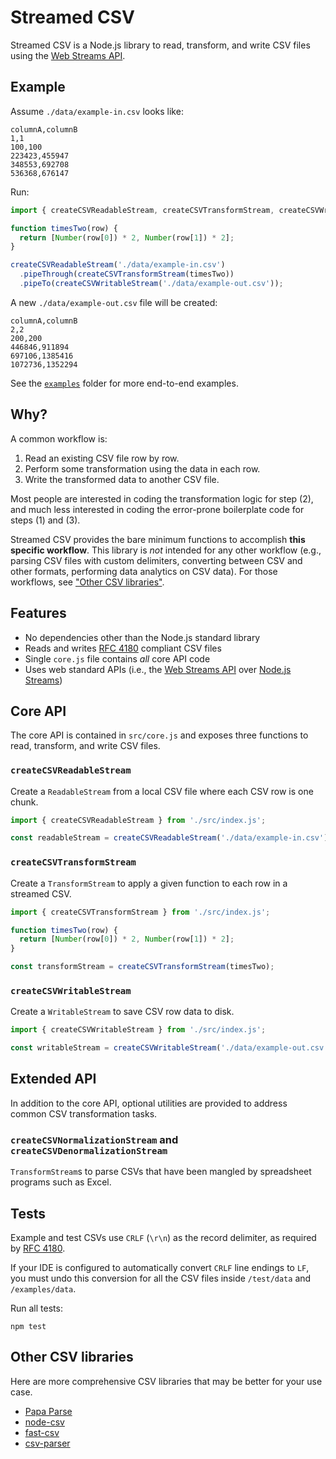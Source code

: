 # Streamed CSV

Streamed CSV is a Node.js library to read, transform, and write CSV files using the [Web Streams API](https://developer.mozilla.org/en-US/docs/Web/API/Streams_API).

## Example

Assume `./data/example-in.csv` looks like:

```plaintext
columnA,columnB
1,1
100,100
223423,455947
348553,692708
536368,676147
```

Run:

```javascript
import { createCSVReadableStream, createCSVTransformStream, createCSVWritableStream } from './src/index.js';

function timesTwo(row) {
  return [Number(row[0]) * 2, Number(row[1]) * 2];
}

createCSVReadableStream('./data/example-in.csv')
  .pipeThrough(createCSVTransformStream(timesTwo))
  .pipeTo(createCSVWritableStream('./data/example-out.csv'));
```

A new `./data/example-out.csv` file will be created:

```plaintext
columnA,columnB
2,2
200,200
446846,911894
697106,1385416
1072736,1352294
```

See the [`examples`](./examples) folder for more end-to-end examples.

## Why?

A common workflow is:

1. Read an existing CSV file row by row.
2. Perform some transformation using the data in each row.
3. Write the transformed data to another CSV file.

Most people are interested in coding the transformation logic for step (2), and much less interested in coding the error-prone boilerplate code for steps (1) and (3).

Streamed CSV provides the bare minimum functions to accomplish **this specific workflow**. This library is *not* intended for any other workflow (e.g., parsing CSV files with custom delimiters, converting between CSV and other formats, performing data analytics on CSV data). For those workflows, see ["Other CSV libraries"](#other-csv-libraries).

## Features

- No dependencies other than the Node.js standard library
- Reads and writes [RFC 4180](https://www.ietf.org/rfc/rfc4180.txt) compliant CSV files
- Single `core.js` file contains *all* core API code
- Uses web standard APIs (i.e., the [Web Streams API](https://developer.mozilla.org/en-US/docs/Web/API/Streams_API) over [Node.js Streams](https://nodejs.org/api/stream.html))

## Core API

The core API is contained in `src/core.js` and exposes three functions to read, transform, and write CSV files.

### `createCSVReadableStream`

Create a `ReadableStream` from a local CSV file where each CSV row is one chunk.

```javascript
import { createCSVReadableStream } from './src/index.js';

const readableStream = createCSVReadableStream('./data/example-in.csv');
```

### `createCSVTransformStream`

Create a `TransformStream` to apply a given function to each row in a streamed CSV.

```javascript
import { createCSVTransformStream } from './src/index.js';

function timesTwo(row) {
  return [Number(row[0]) * 2, Number(row[1]) * 2];
}

const transformStream = createCSVTransformStream(timesTwo);
```

### `createCSVWritableStream`

Create a `WritableStream` to save CSV row data to disk.

```javascript
import { createCSVWritableStream } from './src/index.js';

const writableStream = createCSVWritableStream('./data/example-out.csv');
```

## Extended API

In addition to the core API, optional utilities are provided to address common CSV transformation tasks.

### `createCSVNormalizationStream` and `createCSVDenormalizationStream`

`TransformStream`s to parse CSVs that have been mangled by spreadsheet programs such as Excel.

## Tests

Example and test CSVs use `CRLF` (`\r\n`) as the record delimiter, as required by [RFC 4180](https://www.ietf.org/rfc/rfc4180.txt).

If your IDE is configured to automatically convert `CRLF` line endings to `LF`, you must undo this conversion for all the CSV files inside `/test/data` and `/examples/data`.

Run all tests:

```plaintext
npm test
```

## Other CSV libraries

Here are more comprehensive CSV libraries that may be better for your use case.

- [Papa Parse](https://github.com/mholt/PapaParse)
- [node-csv](https://github.com/adaltas/node-csv)
- [fast-csv](https://github.com/C2FO/fast-csv)
- [csv-parser](https://github.com/mafintosh/csv-parser)
